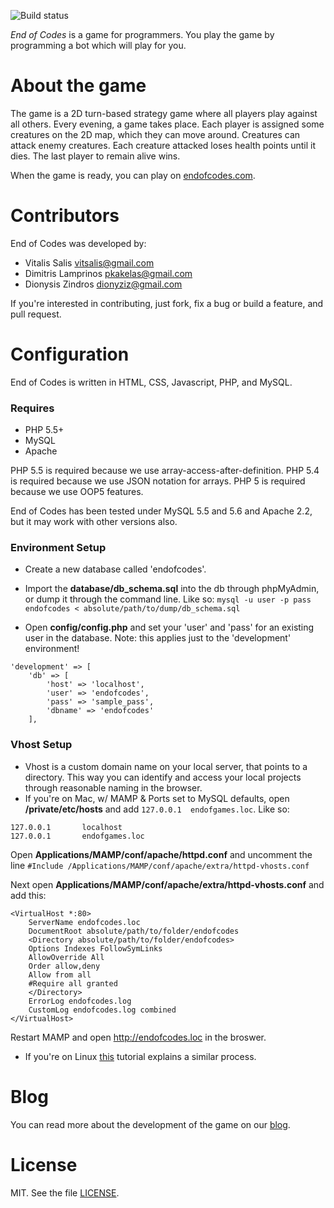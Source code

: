 ![Build status](https://travis-ci.org/dionyziz/endofcodes.png?branch=master)

*End of Codes* is a game for programmers. You play the game by programming a bot which will play for you.

About the game
==============
The game is a 2D turn-based strategy game where all players play against all others. Every evening, a game takes place.
Each player is assigned some creatures on the 2D map, which they can move around. Creatures can attack enemy creatures.
Each creature attacked loses health points until it dies. The last player to remain alive wins.

When the game is ready, you can play on [endofcodes.com](http://endofcodes.com/).

Contributors
============
End of Codes was developed by:

 * Vitalis Salis <vitsalis@gmail.com>
 * Dimitris Lamprinos <pkakelas@gmail.com>
 * Dionysis Zindros <dionyziz@gmail.com>

If you're interested in contributing, just fork, fix a bug or build a feature, and pull request.

Configuration
==========
End of Codes is written in HTML, CSS, Javascript, PHP, and MySQL.

### Requires

 * PHP 5.5+
 * MySQL
 * Apache

PHP 5.5 is required because we use array-access-after-definition. PHP 5.4 is required because we use JSON notation
for arrays. PHP 5 is required because we use OOP5 features.

End of Codes has been tested under MySQL 5.5 and 5.6 and Apache 2.2, but it may work with other versions also.

### Environment Setup

* Create a new database called 'endofcodes'. 
* Import the **database/db_schema.sql** into the db through phpMyAdmin, or dump it through the command line. Like so: `mysql -u user -p pass endofcodes < absolute/path/to/dump/db_schema.sql` 

* Open **config/config.php** and set your 'user' and 'pass' for an existing user in the database.
Note: this applies just to the 'development' environment!
```
'development' => [
    'db' => [
        'host' => 'localhost',
        'user' => 'endofcodes',
        'pass' => 'sample_pass',
        'dbname' => 'endofcodes'
    ],
```

### Vhost Setup
* Vhost is a custom domain name on your local server, that points to a directory. This way you can identify and access your local projects through reasonable naming in the browser.
* If you're on Mac, w/ MAMP & Ports set to MySQL defaults, open **/private/etc/hosts** and add `127.0.0.1  endofgames.loc`. Like so:

```
127.0.0.1       localhost
127.0.0.1       endofgames.loc
```
Open **Applications/MAMP/conf/apache/httpd.conf** and uncomment the line `#Include /Applications/MAMP/conf/apache/extra/httpd-vhosts.conf`

Next open **Applications/MAMP/conf/apache/extra/httpd-vhosts.conf** and add this: 
```
<VirtualHost *:80>
    ServerName endofcodes.loc
    DocumentRoot absolute/path/to/folder/endofcodes
    <Directory absolute/path/to/folder/endofcodes>
    Options Indexes FollowSymLinks
    AllowOverride All
    Order allow,deny
    Allow from all
    #Require all granted
    </Directory>
    ErrorLog endofcodes.log
    CustomLog endofcodes.log combined
</VirtualHost> 
```
Restart MAMP and open http://endofcodes.loc in the broswer.

* If you're on Linux [this](https://www.digitalocean.com/community/articles/how-to-set-up-apache-virtual-hosts-on-ubuntu-12-04-lts) tutorial explains a similar process.


Blog
====
You can read more about the development of the game on our [blog](http://blog.endofcodes.com).

License
=======
MIT. See the file [LICENSE](https://github.com/dionyziz/endofcodes/blob/master/LICENSE).
